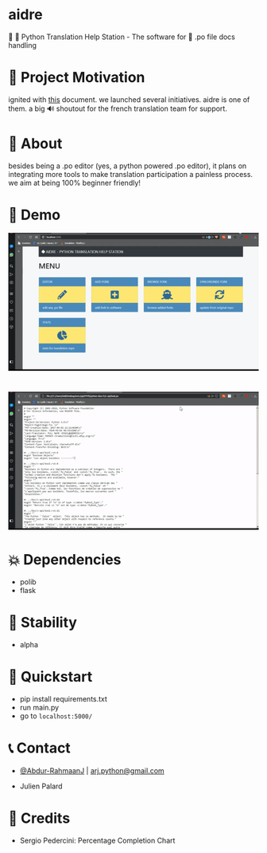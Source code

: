 # aidre
🐍 📝 Python Translation Help Station - The software for 📄 .po file docs handling

# 🍄 Project Motivation
ignited with [this](assets/PTWSP-_.pdf) document. we launched several initiatives. aidre is one of them. a big 🔊 shoutout for the french translation team for support.

# 🍥 About
besides being a .po editor (yes, a python powered .po editor), it plans on integrating more tools to make translation participation a painless process. we aim at being 100% beginner friendly!

# 🍳 Demo
![text](assets/aidre_1.gif)
#
![text](assets/aidre_2.gif)

# 💥 Dependencies
* polib
* flask

# 🔮 Stability
- alpha

# 🔌 Quickstart
- pip install requirements.txt
- run main.py
- go to ```localhost:5000/```

# 📞 Contact
* [@Abdur-RahmaanJ](https://github.com/abdur-rahmaanj) | arj.python@gmail.com
- Julien Palard

# 👏 Credits
- Sergio Pedercini: Percentage Completion Chart
